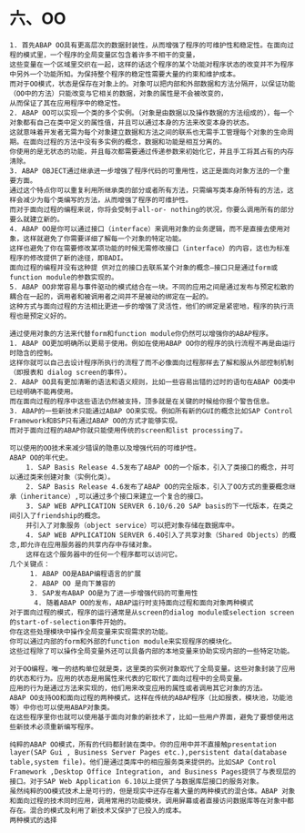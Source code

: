 # 六、OO
	1. 首先ABAP OO具有更高层次的数据封装性，从而增强了程序的可维护性和稳定性。在面向过程的模式里，一个程序的全局变量区包含着许多不相干的变量，
	这些变量在一个区域里交织在一起，这样的话这个程序的某个功能对程序状态的改变并不为程序中另外一个功能所知。为保持整个程序的稳定性需要大量的约束和维护成本。
	而对于OO模式，状态是保存在对象上的。对象可以把内部和外部数据和方法分隔开，以保证功能（OO中的方法）只能改变与它相关的数据，对象的属性是不会被改变的，
	从而保证了其在应用程序中的稳定性。
	2. ABAP OO可以实现一个类的多个实例。（对象是由数据以及操作数据的方法组成的），每一个对象都有自己在类中定义的属性值，并且可以通过本身的方法来改变本身的状态。
	这就意味着开发者无需为每个对象建立数据和方法之间的联系也无需手工管理每个对象的生命周期。在面向过程的方法中没有多实例的概念，数据和功能是相互分离的。
	你使用的是无状态的功能，并且每次都需要通过传递参数来初始化它，并且手工将其占有的内存清除。
	3. ABAP OBJECT通过继承进一步增强了程序代码的可重用性，这正是面向对象方法的一个重要方面。
	通过这个特点你可以重复利用所继承类的部分或者所有方法，只需编写类本身所特有的方法，这样会减少为每个类编写的方法，从而增强了程序的可维护性。
	而对于面向过程的编程来说，你将会受制于all-or- nothing的状况，你要么调用所有的部分要么就建立新的。
	4. ABAP OO是你可以通过接口（interface）来调用对象的业务逻辑，而不是直接去使用对象，这样就避免了你需要详细了解每一个对象的特定功能。
	这样也避免了你在需要修改某项功能的时候无需修改接口（interface）的内容，这也为标准程序的修改提供了新的途径，即BADI。
	面向过程的编程并没有这种提 供对立的接口去联系某个对象的概念—接口只是通过form或function module的参数实现的。
	5. ABAP OO非常容易与事件驱动的模式结合在一块。不同的应用之间是通过发布与预定松散的耦合在一起的，调用者和被调用者之间并不是被动的绑定在一起的。
	这种方式与面向过程的方法相比更进一步的增强了灵活性，他们的绑定是紧密地，程序的执行流程也是预定义好的。
	
	通过使用对象的方法来代替form和function module你仍然可以增强你的ABAP程序。
	1. ABAP OO更加明确所以更易于使用。例如在使用ABAP OO你的程序的执行流程不再是由运行时隐含的控制。
	这样你就可以自己去设计程序所执行的流程了而不必像面向过程那样去了解和服从外部控制机制（即报表和 dialog screen的事件）。
	2. ABAP OO具有更加清晰的语法和语义规则，比如一些容易出错的过时的语句在ABAP OO类中已经明确不能再使用。
	而在面向过程的程序中这些语法仍然被支持，顶多就是在关键的时候给你报个警告信息。
	3. ABAP的一些新技术只能通过ABAP OO来实现。例如所有新的GUI的概念比如SAP Control Framework和BSP只有通过ABAP OO的方式才能够实现。
	而对于面向过程的ABAP你就只能使用传统的screen和list processing了。
	
	可以使用的OO技术来减少错误的隐患以及增强代码的可维护性。
	ABAP OO的年代史。
		1. SAP Basis Release 4.5发布了ABAP OO的一个版本，引入了类接口的概念，并可以通过类来创建对象（实例化类）。
		2. SAP Basis Release 4.6发布了ABAP OO的完全版本，引入了OO方式的重要概念继承（inheritance）,可以通过多个接口来建立一个复合的接口。
		3. SAP WEB APPLICATION SERVER 6.10/6.20 SAP basis的下一代版本，在类之间引入了friendship的概念。
		并引入了对象服务（object service）可以把对象存储在数据库中。
		4. SAP WEB APPLICATION SERVER 6.40引入了共享对象（Shared Objects）的概念,即允许在应用服务器的共享内存中存储对象。
		这样在这个服务器中的任何一个程序都可以访问它。
	几个关键点：
         1. ABAP OO是ABAP编程语言的扩展
         2. ABAP OO 是向下兼容的
         3. SAP发布ABAP OO是为了进一步增强代码的可重用性
      	  4. 随着ABAP OO的发布，ABAP运行时支持面向过程和面向对象两种模式
	对于面向过程的模式，程序的运行通常是从screen的dialog module或selection screen的start-of-selection事件开始的。
	你在这些处理模块中操作全局变量来实现需求的功能。
	你可以通过内部的form和外部的function module来实现程序的模块化。
	这些过程除了可以操作全局变量外还可以具备内部的本地变量来协助实现内部的一些特定功能。

	对于OO编程，唯一的结构单位就是类，这里类的实例对象取代了全局变量。这些对象封装了应用的状态和行为。应用的状态是用属性来代表的它取代了面向过程中的全局变量。
	应用的行为是通过方法来实现的，他们用来改变应用的属性或者调用其它对象的方法。
	ABAP OO支持OO和面向过程的两种模式，这样在传统的ABAP程序（比如报表，模块池，功能池等）中你也可以使用ABAP对象类。
	在这些程序里你也就可以使用基于面向对象的新技术了，比如一些用户界面，避免了要想使用这些新技术必须重新编写程序。

	纯粹的ABAP OO模式，所有的代码都封装在类中。你的应用中并不直接触presentation layer(SAP Gui , Business Server Pages etc.),persistent data(database table,system file)。他们是通过类库中的相应服务类来提供的。比如SAP Control Framework ,Desktop Office Integration, and Business Pages提供了与表现层的接口。对于SAP Web Application 6.10以上提供了与数据库层接口的服务对象。
	虽然纯粹的OO模式技术上是可行的，但是现实中还存在着大量的两种模式的混合体。ABAP 对象和面向过程的技术同时应用，调用常用的功能模块，调用屏幕或者直接访问数据库等在对象中都存在。混合的模式及利用了新技术又保护了已投入的成本。
	两种模式的选择
